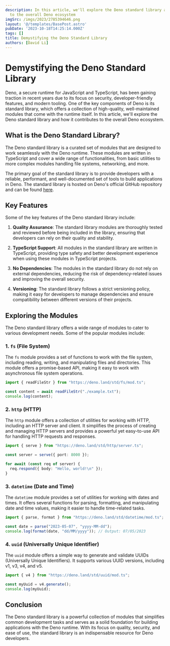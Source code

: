 ```yaml
---
description: In this article, we'll explore the Deno standard library and how it contributes
  to the overall Deno ecosystem
imgSrc: /imgs/2023/2785394646.png
layout: '@/templates/BasePost.astro'
pubDate: '2023-10-18T14:25:14.000Z'
tags: []
title: Demystifying the Deno Standard Library
authors: [David Li]
---
```


# Demystifying the Deno Standard Library

Deno, a secure runtime for JavaScript and TypeScript, has been gaining traction in recent years due to its focus on security, developer-friendly features, and modern tooling. One of the key components of Deno is its standard library, which offers a collection of high-quality, well-maintained modules that come with the runtime itself. In this article, we'll explore the Deno standard library and how it contributes to the overall Deno ecosystem.

## What is the Deno Standard Library?

The Deno standard library is a curated set of modules that are designed to work seamlessly with the Deno runtime. These modules are written in TypeScript and cover a wide range of functionalities, from basic utilities to more complex modules handling file systems, networking, and more.

The primary goal of the standard library is to provide developers with a reliable, performant, and well-documented set of tools to build applications in Deno. The standard library is hosted on Deno's official GitHub repository and can be found [here](https://deno.land/std).

## Key Features

Some of the key features of the Deno standard library include:

1. **Quality Assurance**: The standard library modules are thoroughly tested and reviewed before being included in the library, ensuring that developers can rely on their quality and stability.

2. **TypeScript Support**: All modules in the standard library are written in TypeScript, providing type safety and better development experience when using these modules in TypeScript projects.

3. **No Dependencies**: The modules in the standard library do not rely on external dependencies, reducing the risk of dependency-related issues and improving the overall security.

4. **Versioning**: The standard library follows a strict versioning policy, making it easy for developers to manage dependencies and ensure compatibility between different versions of their projects.

## Exploring the Modules

The Deno standard library offers a wide range of modules to cater to various development needs. Some of the popular modules include:

### 1. `fs` (File System)

The `fs` module provides a set of functions to work with the file system, including reading, writing, and manipulating files and directories. This module offers a promise-based API, making it easy to work with asynchronous file system operations.

```typescript
import { readFileStr } from "https://deno.land/std/fs/mod.ts";

const content = await readFileStr("./example.txt");
console.log(content);
```

### 2. `http` (HTTP)

The `http` module offers a collection of utilities for working with HTTP, including an HTTP server and client. It simplifies the process of creating and managing HTTP servers and provides a powerful yet easy-to-use API for handling HTTP requests and responses.

```typescript
import { serve } from "https://deno.land/std/http/server.ts";

const server = serve({ port: 8000 });

for await (const req of server) {
  req.respond({ body: "Hello, world!\n" });
}
```

### 3. `datetime` (Date and Time)

The `datetime` module provides a set of utilities for working with dates and times. It offers several functions for parsing, formatting, and manipulating date and time values, making it easier to handle time-related tasks.

```typescript
import { parse, format } from "https://deno.land/std/datetime/mod.ts";

const date = parse("2023-05-07", "yyyy-MM-dd");
console.log(format(date, "dd/MM/yyyy")); // Output: 07/05/2023
```

### 4. `uuid` (Universally Unique Identifier)

The `uuid` module offers a simple way to generate and validate UUIDs (Universally Unique Identifiers). It supports various UUID versions, including v1, v3, v4, and v5.

```typescript
import { v4 } from "https://deno.land/std/uuid/mod.ts";

const myUuid = v4.generate();
console.log(myUuid);
```

## Conclusion

The Deno standard library is a powerful collection of modules that simplifies common development tasks and serves as a solid foundation for building applications with the Deno runtime. With its focus on quality, security, and ease of use, the standard library is an indispensable resource for Deno developers.